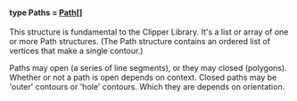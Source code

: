 #### type Paths = [Path](./Path.md)[]

This structure is fundamental to the Clipper Library. It's a list or array of one or more Path structures. (The Path structure contains an ordered list of vertices that make a single contour.)

Paths may open (a series of line segments), or they may closed (polygons). Whether or not a path is open depends on context. Closed paths may be 'outer' contours or 'hole' contours. Which they are depends on orientation.
